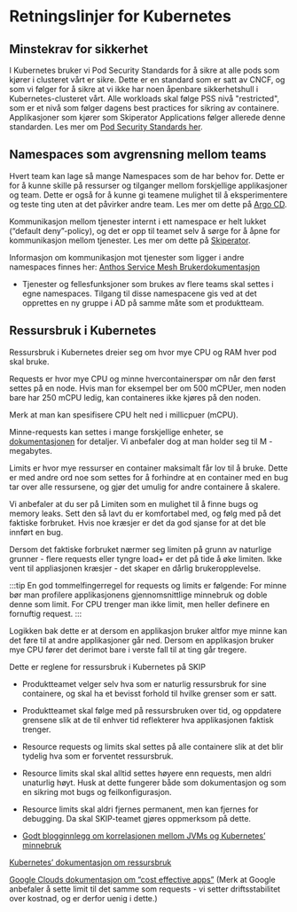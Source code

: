 # Retningslinjer for Kubernetes
## Minstekrav for sikkerhet

I Kubernetes bruker vi Pod Security Standards for å sikre at alle pods som kjører i clusteret vårt er sikre. Dette er en standard som er satt av CNCF, og som vi følger for å sikre at vi ikke har noen åpenbare sikkerhetshull i Kubernetes-clusteret vårt. Alle workloads skal følge PSS nivå "restricted", som er et nivå som følger dagens best practices for sikring av containere. Applikasjoner som kjører som Skiperator Applications følger allerede denne standarden. Les mer om [Pod Security Standards her](https://kubernetes.io/docs/concepts/security/pod-security-standards).

## Namespaces som avgrensning mellom teams

Hvert team kan lage så mange Namespaces som de har behov for. Dette er for å kunne skille på ressurser og tilganger mellom forskjellige applikasjoner og team. Dette er også for å kunne gi teamene mulighet til å eksperimentere og teste ting uten at det påvirker andre team. Les mer om dette på [Argo CD](../../../03-applikasjon-utrulling/09-argo-cd/01-komme-i-gang-med-argocd.md).

Kommunikasjon mellom tjenester internt i ett namespace er helt lukket (“default deny”-policy), og det er opp til teamet selv å sørge for å åpne for kommunikasjon mellom tjenester. Les mer om dette på [Skiperator](https://github.com/kartverket/skiperator).

Informasjon om kommunikasjon mot tjenester som ligger i andre namespaces finnes her: [Anthos Service Mesh Brukerdokumentasjon](https://kartverket.atlassian.net/wiki/spaces/SKIP/pages/305956270/Anthos+Service+Mesh+Brukerdokumentasjon)

- Tjenester og fellesfunksjoner som brukes av flere teams skal settes i egne namespaces. Tilgang til disse namespacene gis ved at det opprettes en ny gruppe i AD på samme måte som et produktteam.

## Ressursbruk i Kubernetes

Ressursbruk i Kubernetes dreier seg om hvor mye CPU og RAM hver pod skal bruke.

Requests er hvor mye CPU og minne hvercontainerspør om når den først settes på en node. Hvis man for eksempel ber om 500 mCPUer, men noden bare har 250 mCPU ledig, kan containeres ikke kjøres på den noden.

Merk at man kan spesifisere CPU helt ned i millicpuer (mCPU).

Minne-requests kan settes i mange forskjellige enheter, se [dokumentasjonen](https://kubernetes.io/docs/concepts/configuration/manage-resources-containers/) for detaljer. Vi anbefaler dog at man holder seg til M - megabytes.

Limits er hvor mye ressurser en container maksimalt får lov til å bruke. Dette er med andre ord noe som settes for å forhindre at en container med en bug tar over alle ressursene, og gjør det umulig for andre containere å skalere.

Vi anbefaler at du ser på Limiten som en mulighet til å finne bugs og memory leaks. Sett den så lavt du er komfortabel med, og følg med på det faktiske forbruket. Hvis noe kræsjer er det da god sjanse for at det ble innført en bug.

Dersom det faktiske forbruket nærmer seg limiten på grunn av naturlige grunner - flere requests eller tyngre load+ er det på tide å øke limiten. Ikke vent til appliasjonen kræsjer - det skaper en dårlig brukeropplevelse.

:::tip
En god tommelfingerregel for requests og limits er følgende: For minne bør man profilere applikasjonens gjennomsnittlige minnebruk og doble denne som limit. For CPU trenger man ikke limit, men heller definere en fornuftig request.
:::

Logikken bak dette er at dersom en applikasjon bruker altfor mye minne kan det føre til at andre applikasjoner går ned. Dersom en applikasjon bruker mye CPU fører det derimot bare i verste fall til at ting går tregere.

Dette er reglene for ressursbruk i Kubernetes på SKIP

- Produktteamet velger selv hva som er naturlig ressursbruk for sine containere, og skal ha et bevisst forhold til hvilke grenser som er satt.
- Produktteamet skal følge med på ressursbruken over tid, og oppdatere grensene slik at de til enhver tid reflekterer hva applikasjonen faktisk trenger.
- Resource requests og limits skal settes på alle containere slik at det blir tydelig hva som er forventet ressursbruk.
- Resource limits skal skal alltid settes høyere enn requests, men aldri unaturlig høyt. Husk at dette fungerer både som dokumentasjon og som en sikring mot bugs og feilkonfigurasjon.
- Resource limits skal aldri fjernes permanent, men kan fjernes for debugging. Da skal SKIP-teamet gjøres oppmerksom på dette.

- [Godt blogginnlegg om korrelasjonen mellom JVMs og Kubernetes’ minnebruk](https://akobor.me/posts/heap-size-and-resource-limits-in-kubernetes-for-jvm-applications)

[Kubernetes’ dokumentasjon om ressursbruk](https://kubernetes.io/docs/concepts/configuration/manage-resources-containers/)

[Google Clouds dokumentasjon om “cost effective apps”](https://cloud.google.com/architecture/best-practices-for-running-cost-effective-kubernetes-applications-on-gke#set_appropriate_resource_requests_and_limits) (Merk at Google anbefaler å sette limit til det samme som requests - vi setter driftsstabilitet over kostnad, og er derfor uenig i dette.)
